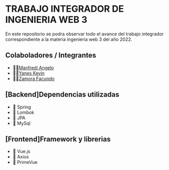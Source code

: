 # TRABAJO INTEGRADOR DE INGENIERIA WEB 3

En este repositorio se podra observar todo el avance del trabajo integrador correspondiente a la materia ingenieria web 3 del año 2022.

## Colaboladores / Integrantes

- 👨‍💻[Manfredi Angelo](https://github.com/angelo59930)
- 👨‍💻[Yanes Kevin](https://github.com/kyanesdev)
- 👨‍💻[Zamora Facundo](https://github.com/Faq-hue)
  
## [Backend]Dependencias utilizadas

- :dart: Spring
- :dart: Lombok
- :dart: JPA
- :dart: MySql

## [Frontend]Framework y librerias 

- :dart: Vue.js
- :dart: Axios
- :dart: PrimeVue